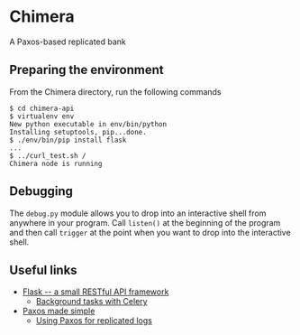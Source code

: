 # Chimera
A Paxos-based replicated bank

## Preparing the environment
From the Chimera directory, run the following commands

	$ cd chimera-api
	$ virtualenv env
	New python executable in env/bin/python
	Installing setuptools, pip...done.
	$ ./env/bin/pip install flask
	...
	$ ../curl_test.sh /
	Chimera node is running
## Debugging
The `debug.py` module allows you to drop into an interactive shell from anywhere in your program. Call `listen()` at the beginning of the program and then call `trigger` at the point when you want to drop into the interactive shell.

## Useful links
* [Flask -- a small RESTful API framework](http://flask.pocoo.org/)
  * [Background tasks with Celery](http://flask.pocoo.org/docs/0.10/patterns/celery/)
* [Paxos made simple](http://research.microsoft.com/en-us/um/people/lamport/pubs/paxos-simple.pdf)
  * [Using Paxos for replicated logs](http://www.youtube.com/watch?v=JEpsBg0AO6o)
